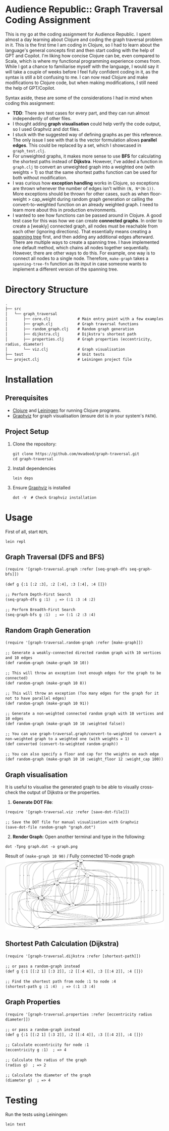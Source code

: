 # Audience Republic:: Graph Traversal Coding Assignment
This is my go at the coding assignment for Audience Republic. I spent almost a day learning about Clojure and coding the graph traversal problem in it. This is the first time I am coding in Clojure, so I had to learn about the language's general concepts first and then start coding with the help of GPT and Copilot. I'm liking how concise Clojure can be, even compared to Scala, which is where my functional programming experience comes from. While I got a chance to familiarise myself with the language, I would say it will take a couple of weeks before I feel fully confident coding in it, as the syntax is still a bit confusing to me. I can now read Clojure and make modifications to Clojure code, but when making modifications, I still need the help of GPT/Copilot.

Syntax aside, these are some of the considerations I had in mind when coding this assignment:

* **TDD**: There are test cases for every part, and they can run almost independently of other files.
* I thought adding **graph visualisation** could help verify the code output, so I used Graphviz and dot files.
* I stuck with the suggested way of defining graphs as per this reference. The only issue I see with that is the vector formulation allows **parallel edges**. This could be replaced by a set, which I showcased in `graph_test.clj`.
* For unweighted graphs, it makes more sense to use **BFS** for calculating the shortest paths instead of **Dijkstra**. However, I've added a function in `graph.clj` to convert an unweighted graph into a weighted one (with weights = 1) so that the same shortest paths function can be used for both without modification.
* I was curious how **exception handling** works in Clojure, so exceptions are thrown whenever the number of edges isn't within `(N, N*(N-1))`. More exceptions should be thrown for other cases, such as when floor-weight > cap_weight during random graph generation or calling the convert-to-weighted function on an already weighted graph. I need to learn more about this in production environments.
* I wanted to see how functions can be passed around in Clojure. A good test case for this was how we can create **connected graphs**. In order to create a [weakly] connected graph, all nodes must be reachable from each other (ignoring directions). That essentially means creating a [spanning tree](https://en.wikipedia.org/wiki/Spanning_tree) first, and then adding any additional edges afterward. There are multiple ways to create a spanning tree. I have implemented one default method, which chains all nodes together sequentially. However, there are other ways to do this. For example, one way is to connect all nodes to a single node. Therefore, `make-graph` takes a `spanning-tree-fn` function as its input in case someone wants to implement a different version of the spanning tree.

 

# Directory Structure

```
.
├── src
│   └── graph_traversal
│       ├── core.clj            # Main entry point with a few examples
│       ├── graph.clj           # Graph traversal functions
│       ├── random_graph.clj    # Random graph generation
│       ├── dijkstra.clj        # Dijkstra's shortest path
│       ├── properties.clj      # Graph properties (eccentricity, radius, diameter)
│       └── viz.clj             # Graph visualisation
├── test                        # Unit tests
└── project.clj                 # Leiningen project file

```

# Installation
## Prerequisites

* [Clojure](https://clojure.org/) and [Leiningen](https://leiningen.org/) for running Clojure programs.
* [Graphviz](https://graphviz.org/) for graph visualisation (ensure dot is in your system's `PATH`).

## Project Setup
1. Clone the repository:
   ```
   git clone https://github.com/mvadood/graph-traversal.git
   cd graph-traversal
   ```
2. Install dependencies
   ```
   lein deps
   ```
3. Ensure [Graphviz](https://graphviz.org/) is installed
   ```
   dot -V  # Check Graphviz installation
   ```

# Usage
First of all, start `REPL`
```
lein repl
```

## Graph Traversal (DFS and BFS)
```
(require '[graph-traversal.graph :refer [seq-graph-dfs seq-graph-bfs]])

(def g {:1 [:2 :3], :2 [:4], :3 [:4], :4 []})

;; Perform Depth-First Search
(seq-graph-dfs g :1)  ; => (:1 :3 :4 :2)

;; Perform Breadth-First Search
(seq-graph-bfs g :1)  ; => (:1 :2 :3 :4)

```

## Random Graph Generation
```
(require '[graph-traversal.random-graph :refer [make-graph]])

;; Generate a weakly-connected directed random graph with 10 vertices and 10 edges
(def random-graph (make-graph 10 10))

;; This will throw an exception (not enough edges for the graph to be connected)
(def random-graph (make-graph 10 8))

;; This will throw an exception (Too many edges for the graph for it not to have parallel edges)
(def random-graph (make-graph 10 91))

;; Generate a non-weighted connected random graph with 10 vertices and 10 edges
(def random-graph (make-graph 10 10 :weighted false))

;; You can use graph-traversal.graph/convert-to-weighted to convert a non-weighted graph to a weighted one (with weights = 1)
(def converted (convert-to-weighted random-graph))

;; You can also specify a floor and cap for the weights on each edge
(def random-graph (make-graph 10 10 :weight_floor 12 :weight_cap 100))

```

## Graph visualisation
It is useful to visualise the generated graph to be able to visually cross-check the output of Dijkstra or the properties.

1. **Generate DOT File**:

```
(require '[graph-traversal.viz :refer [save-dot-file]])

;; Save the DOT file for manual visualisation with Graphviz
(save-dot-file random-graph "graph.dot")

```
2. **Render Graph**: Open another terminal and type in the following:

```
dot -Tpng graph.dot -o graph.png
```

Result of `(make-graph 10 90)` / Fully connected 10-node graph
![Fully connected 10-node graph](example_graph.png)

## Shortest Path Calculation (Dijkstra)
```
(require '[graph-traversal.dijkstra :refer [shortest-path]])

;; or pass a random-graph instead
(def g {:1 [[:2 1] [:3 2]], :2 [[:4 4]], :3 [[:4 2]], :4 []})

;; Find the shortest path from node :1 to node :4
(shortest-path g :1 :4)  ; => (:1 :3 :4)
```
## Graph Properties
```
(require '[graph-traversal.properties :refer [eccentricity radius diameter]])

;; or pass a random-graph instead
(def g {:1 [[:2 1] [:3 2]], :2 [[:4 4]], :3 [[:4 2]], :4 []})

;; Calculate eccentricity for node :1
(eccentricity g :1)  ; => 4

;; Calculate the radius of the graph
(radius g)  ; => 2

;; Calculate the diameter of the graph
(diameter g)  ; => 4
```

# Testing
Run the tests using Leiningen:
```
lein test
```